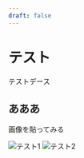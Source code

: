 ```yaml
---
draft: false
---
```


# テスト

テストデース

## あああ

画像を貼ってみる

![テスト1](./images/cc4343.png)
![テスト2](./images/fff.png)
